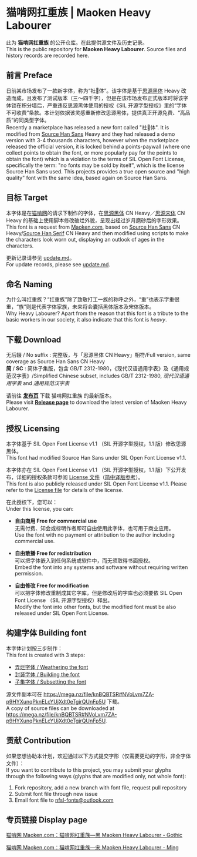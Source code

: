 # 猫啃网扛重族 | Maoken Heavy Labourer

此为 **猫啃网扛重族** 的公开仓库。在此提供源文件及历史记录。  
This is the public repository for **Maoken Heavy Labourer**. Source files and history records are recorded here.  

## 前言 Preface

日前某市场发布了一款新字体，称为“社󿿽体”。该字体是基于[思源黑体](https://github.com/adobe-fonts/source-han-sans) Heavy 改造而成，且发布了测试版本（三～四千字），但是在该市场发布正式版本时将该字体锁在积分墙后，严重违反思源黑体使用的授权《SIL 开源字型授权》里的“字体不可收费”条款。本计划依据该灵感重新修改思源黑体，提供真正开源免费、“高品质”的同类型字体。  
Recently a marketplace has released a new font called "社󿿽体". It is modified from [Source Han Sans](https://github.com/adobe-fonts/source-han-sans) Heavy and they had released a demo version with 3-4 thousands characters, however when the marketplace released the official version, it is locked behind a points-paywall (where one collect points to obtain the font, or more popularly pay for the points to obtain the font) which is a violation to the terms of SIL Open Font License, specifically the term: "no fonts may be sold by itself", which is the license Source Han Sans used. This projects provides a true open source and "high quality" font with the same idea, based again on Source Han Sans.

## 目标 Target

本字体是在[猫啃网](https://maoken.com)的请求下制作的字体，在[思源黑体](https://github.com/adobe-fonts/source-han-sans) CN Heavy／[思源宋体](https://github.com/adobe-fonts/source-han-serif) CN Heavy 的基础上使用脚本修改破烂外貌，呈现出经过岁月磨砂后的字形效果。  
This font is a request from [Maoken.com](https://maoken.com), based on [Source Han Sans](https://github.com/adobe-fonts/source-han-sans) CN Heavy/[Source Han Serif](https://github.com/adobe-fonts/source-han-serif) CN Heavy and then modified using scripts to make the characters look worn out, displaying an outlook of ages in the characters.

更新记录请参见 [update.md](update.md)。  
For update records, please see [update.md](update.md).

## 命名 Naming

为什么叫扛重族？“扛重族”除了致敬打工一族的称呼之外，“重”也表示字重很重，“族”则是代表字体家族，未来将会囊括黑体版本及宋体版本。  
Why Heavy Labourer? Apart from the reason that this font is a tribute to the basic workers in our society, it also indicate that this font is *heavy*.

## 下载 Download

无后辍 / No suffix : 完整版，与「思源黑体 CN Heavy」相符/Full version, same coverage as Source Han Sans CN Heavy  
**简** / **SC** : 简体子集版，包含 GB/T 2312-1980，《现代汉语通用字表》及《通用规范汉字表》/Simplified Chinese subset, includes GB/T 2312-1980, *现代汉语通用字表* and *通用规范汉字表*

请前往 **[发布页](https://github.com/NightFurySL2001/maoken-heavy-labourer/releases)** 下载 猫啃网扛重族 的最新版本。  
Please visit **[Release page](https://github.com/NightFurySL2001/maoken-heavy-labourer/releases)** to download the latest version of Maoken Heavy Labourer.  

## 授权 Licensing

本字体基于 SIL Open Font License v1.1 （SIL 开源字型授权，1.1 版）修改思源黑体。  
This font had modified Source Han Sans under SIL Open Font License v1.1.

本字体亦在 SIL Open Font License v1.1 （SIL 开源字型授权，1.1 版）下公开发布，详细的授权条款可参阅 [License 文件](./LICENSE.txt)（[简中译版参考](./LICENSE_ZHS.txt)）。  
This font is also publicly released under SIL Open Font License v1.1. Please refer to the [License file](./LICENSE.txt) for details of the license.

在此授权下，您可以：  
Under this license, you can:  
- **自由商用 Free for commercial use**  
无需付费、知会或标明作者即可自由使用此字体，也可用于商业应用。  
Use the font with no payment or attribution to the author including commercial use.
  
- **自由散播 Free for redistribution**  
可以把字体嵌入到任何系统或软件中，而无须取得书面授权。  
Embed the font into any systems and software without requiring written permission.
  
- **自由修改 Free for modification**  
可以把字体修改重制成其它字库，但是修改后的字库也必须要依 SIL Open Font License （SIL 开源字型授权）释出。  
Modify the font into other fonts, but the modified font must be also released under SIL Open Font License.

## 构建字体 Building font

本字体计划按三步制作：  
This font is created with 3 steps:  
* [弄烂字体 / Weathering the font](./weather_font/)
* [封装字体 / Building the font](./build_final_otf_sans/)
* [子集字体 / Subsetting the font](./build_final_otf_sans/subset.md)

源文件副本可在 https://mega.nz/file/knBQBTSR#NVoLvm7ZA-p9HYXunqPknELcYUjXdt0eTgjrQUnFp5U 下载。  
A copy of source files can be downloaded at https://mega.nz/file/knBQBTSR#NVoLvm7ZA-p9HYXunqPknELcYUjXdt0eTgjrQUnFp5U.

## 贡献 Contribution

如果您想协助本计划，欢迎通过以下方式提交字形（仅需要更动的字形，非全字体文件）：  
If you want to contribute to this project, you may submit your glyphs through the following ways (glyphs that are modified only, not whole font):

1. Fork repository, add a new branch with font file, request pull repository
2. Submit font file through new issue
3. Email font file to nfsl-fonts@outlook.com

## 专页链接 Display page

[猫啃网 Maoken.com：猫啃网扛重族—黑 Maoken Heavy Labourer - Gothic](https://www.maoken.com/freefonts/11067.html)

[猫啃网 Maoken.com：猫啃网扛重族—宋 Maoken Heavy Labourer - Ming](https://www.maoken.com/freefonts/11876.html)

